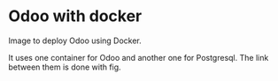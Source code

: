 Odoo with docker
====================

Image to deploy Odoo using Docker.

It uses one container for Odoo and another one for Postgresql.
The link between them is done with fig.
